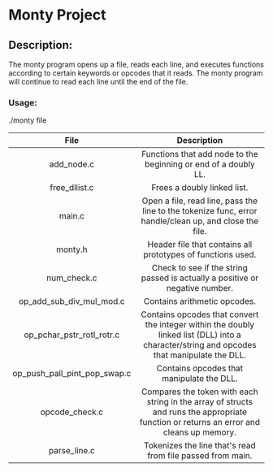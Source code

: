 # Monty Project
## Description:
The monty program opens up a file, reads each line, and executes functions according to certain keywords or opcodes that it reads. The monty program will continue to read each line until the end of the file.
### Usage:
./monty file

|                  File                                    |                     Description                     |
| :-----------------------------------------: |  :-----------------------------------------------:  |
| add_node.c        |  Functions that add node to the beginning or end of a doubly LL.  |
| free_dllist.c     |  Frees a doubly linked list.  |
| main.c            |  Open a file, read line, pass the line to the tokenize func, error handle/clean up, and close the file.  |
| monty.h           |  Header file that contains all prototypes of functions used.  |
| num_check.c       |  Check to see if the string passed is actually a positive or negative number.  |
| op_add_sub_div_mul_mod.c  |  Contains arithmetic opcodes.  |
| op_pchar_pstr_rotl_rotr.c    |  Contains opcodes that convert the integer within the doubly linked list (DLL) into a character/string and opcodes that manipulate the DLL.  |
| op_push_pall_pint_pop_swap.c |  Contains opcodes that manipulate the DLL.  |
| opcode_check.c    |  Compares the token with each string in the array of structs and runs the appropriate function or returns an error and cleans up memory.  |
| parse_line.c      |  Tokenizes the line that's read from file passed from main.  |
